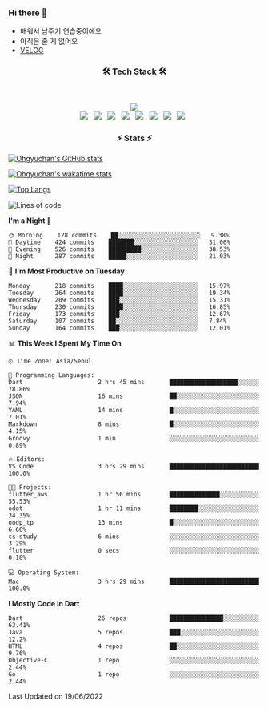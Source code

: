 <!--
**Ohgyuchan/Ohgyuchan** is a ✨ _special_ ✨ repository because its `README.md` (this file) appears on your GitHub profile.

Here are some ideas to get you started:

- 🔭 I’m currently working on ...
- 🌱 I’m currently learning ...
- 👯 I’m looking to collaborate on ...
- 🤔 I’m looking for help with ...
- 💬 Ask me about ...
- 📫 How to reach me: ...
- 😄 Pronouns: ...
- ⚡ Fun fact: ...
-->

### Hi there 👋
  * 배워서 남주기 연습중이에오
  * 아직은 줄 게 없어오
  * [VELOG](https://velog.io/@terman)



<h3 align="center"><b>🛠 Tech Stack 🛠</b></h3>
</br>

<p align="center">
<a href="https://hits.seeyoufarm.com"><img src="https://hits.seeyoufarm.com/api/count/incr/badge.svg?url=https%3A%2F%2Fgithub.com%2FOhgyuchan&count_bg=%2379C83D&title_bg=%23555555&icon=&icon_color=%23E7E7E7&title=visitors+%F0%9F%99%8C&edge_flat=false"/></a></br>
<img src="https://img.shields.io/badge/HTML5-E34F26?style=flat-square&logo=HTML5&logoColor=white"/></a> &nbsp
<img src="https://img.shields.io/badge/CSS3-1572B6?style=flat-square&logo=CSS3&logoColor=white"/></a> &nbsp
<!-- <img src="https://img.shields.io/badge/JavaScript-F7DF1E?style=flat-square&logo=JavaScript&logoColor=white"/></a> &nbsp -->
<!-- <img src="https://img.shields.io/badge/Node.js-339933?style=flat-square&logo=Node.js&logoColor=white"/></a> &nbsp -->
<img src="https://img.shields.io/badge/Android-3DDC84?style=flat-square&logo=Android&logoColor=white"/></a> &nbsp
<img src="https://img.shields.io/badge/Flutter-02569B?style=flat-square&logo=Flutter&logoColor=white"></a> &nbsp
<img src="https://img.shields.io/badge/Dart-0175C2?style=flat-square&logo=Dart&logoColor=white"></a> &nbsp
<!-- <img src="https://img.shields.io/badge/R-0175C2?style=flat-square&logo=R&logoColor=white"></a> &nbsp -->
<!-- <img src="https://img.shields.io/badge/MongoDB-47A248?style=flat-square&logo=MongoDB&logoColor=white"/></a> &nbsp -->
<!-- <img src="https://img.shields.io/badge/MySQL-4479A1?style=flat-square&logo=MySQL&logoColor=white"/></a> &nbsp -->
<img src="https://img.shields.io/badge/c++-00599C?style=flat-square&logo=c%2B%2B&logoColor=white"/></a> &nbsp 
<img src="https://img.shields.io/badge/github-181717?style=flat-squar&logo=github&logoColor=white"></a> &nbsp 
<!-- <img src="https://img.shields.io/badge/linux-FCC624?style=flat-squar&logo=linux&logoColor=black"></a> &nbsp  -->
<img src="https://img.shields.io/badge/unity-FCC624?style=flat-squar&logo=unity&logoColor=black"></a> &nbsp 
<!-- <img src="https://img.shields.io/badge/Amazon AWS-232F3E?style=flat-square&logo=Amazon%20AWS&logoColor=white"/></a> &nbsp </p> -->

<h3 align="center"><b>⚡️ Stats ⚡️</b></h3>


[![Ohgyuchan's GitHub stats](https://github-readme-stats.vercel.app/api?username=Ohgyuchan&count_private=true&include_all_commits=true&show_icons=true&theme=buefy)](https://github.com/anuraghazra/github-readme-stats)

[![Ohgyuchan's wakatime stats](https://github-readme-stats.vercel.app/api/wakatime?username=TermanOh&layout=compact&theme=buefy)](https://github.com/anuraghazra/github-readme-stats)

[![Top Langs](https://github-readme-stats.vercel.app/api/top-langs/?username=Ohgyuchan&layout=compact&exclude_repo=unity_example&theme=buefy)](https://github.com/Ohgyuchan/github-readme-stats)
  
<!--START_SECTION:waka-->
![Lines of code](https://img.shields.io/badge/From%20Hello%20World%20I%27ve%20Written-1.2%20million%20lines%20of%20code-blue)

**I'm a Night 🦉** 

```text
🌞 Morning    128 commits    ██░░░░░░░░░░░░░░░░░░░░░░░   9.38% 
🌆 Daytime    424 commits    ███████░░░░░░░░░░░░░░░░░░   31.06% 
🌃 Evening    526 commits    █████████░░░░░░░░░░░░░░░░   38.53% 
🌙 Night      287 commits    █████░░░░░░░░░░░░░░░░░░░░   21.03%

```
📅 **I'm Most Productive on Tuesday** 

```text
Monday       218 commits    ████░░░░░░░░░░░░░░░░░░░░░   15.97% 
Tuesday      264 commits    ████░░░░░░░░░░░░░░░░░░░░░   19.34% 
Wednesday    209 commits    ███░░░░░░░░░░░░░░░░░░░░░░   15.31% 
Thursday     230 commits    ████░░░░░░░░░░░░░░░░░░░░░   16.85% 
Friday       173 commits    ███░░░░░░░░░░░░░░░░░░░░░░   12.67% 
Saturday     107 commits    ██░░░░░░░░░░░░░░░░░░░░░░░   7.84% 
Sunday       164 commits    ███░░░░░░░░░░░░░░░░░░░░░░   12.01%

```


📊 **This Week I Spent My Time On** 

```text
⌚︎ Time Zone: Asia/Seoul

💬 Programming Languages: 
Dart                     2 hrs 45 mins       ███████████████████░░░░░░   78.86% 
JSON                     16 mins             ██░░░░░░░░░░░░░░░░░░░░░░░   7.94% 
YAML                     14 mins             █░░░░░░░░░░░░░░░░░░░░░░░░   7.01% 
Markdown                 8 mins              █░░░░░░░░░░░░░░░░░░░░░░░░   4.15% 
Groovy                   1 min               ░░░░░░░░░░░░░░░░░░░░░░░░░   0.89%

🔥 Editors: 
VS Code                  3 hrs 29 mins       █████████████████████████   100.0%

🐱‍💻 Projects: 
flutter_aws              1 hr 56 mins        ██████████████░░░░░░░░░░░   55.53% 
odot                     1 hr 11 mins        ████████░░░░░░░░░░░░░░░░░   34.35% 
oodp_tp                  13 mins             █░░░░░░░░░░░░░░░░░░░░░░░░   6.66% 
cs-study                 6 mins              ░░░░░░░░░░░░░░░░░░░░░░░░░   3.29% 
flutter                  0 secs              ░░░░░░░░░░░░░░░░░░░░░░░░░   0.18%

💻 Operating System: 
Mac                      3 hrs 29 mins       █████████████████████████   100.0%

```

**I Mostly Code in Dart** 

```text
Dart                     26 repos            ███████████████░░░░░░░░░░   63.41% 
Java                     5 repos             ███░░░░░░░░░░░░░░░░░░░░░░   12.2% 
HTML                     4 repos             ██░░░░░░░░░░░░░░░░░░░░░░░   9.76% 
Objective-C              1 repo              ░░░░░░░░░░░░░░░░░░░░░░░░░   2.44% 
Go                       1 repo              ░░░░░░░░░░░░░░░░░░░░░░░░░   2.44%

```



 Last Updated on 19/06/2022
<!--END_SECTION:waka-->


